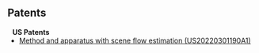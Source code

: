 ## Patents

<h4 style="margin:0 10px 0;">US Patents</h4>

<ul style="margin:0 0 5px;">
  <li><a href="https://patents.google.com/patent/US20220301190A1/en/"><autocolor>Method and apparatus with scene flow estimation (US20220301190A1)</autocolor></a></li>
</ul>
